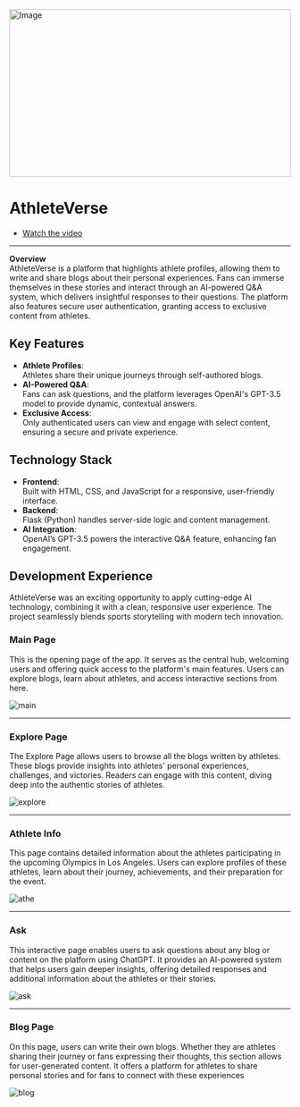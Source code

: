 <img src="https://github.com/user-attachments/assets/e5fc1d3a-5462-412c-b4bd-3929eb33d4f4" alt="Image" height="300" width="100%"/>

# AthleteVerse
- [Watch the video](https://www.youtube.com/watch?v=S5gFs5KClvI)
---
**Overview**  
AthleteVerse is a platform that highlights athlete profiles, allowing them to write and share blogs about their personal experiences. Fans can immerse themselves in these stories and interact through an AI-powered Q&A system, which delivers insightful responses to their questions. The platform also features secure user authentication, granting access to exclusive content from athletes.

## Key Features
- **Athlete Profiles**:  
  Athletes share their unique journeys through self-authored blogs.
- **AI-Powered Q&A**:  
  Fans can ask questions, and the platform leverages OpenAI's GPT-3.5 model to provide dynamic, contextual answers.
- **Exclusive Access**:  
  Only authenticated users can view and engage with select content, ensuring a secure and private experience.

## Technology Stack
- **Frontend**:  
  Built with HTML, CSS, and JavaScript for a responsive, user-friendly interface.
- **Backend**:  
  Flask (Python) handles server-side logic and content management.
- **AI Integration**:  
  OpenAI’s GPT-3.5 powers the interactive Q&A feature, enhancing fan engagement.

## Development Experience
AthleteVerse was an exciting opportunity to apply cutting-edge AI technology, combining it with a clean, responsive user experience. The project seamlessly blends sports storytelling with modern tech innovation.



### **Main Page**
This is the opening page of the app. It serves as the central hub, welcoming users and offering quick access to the platform's main features. Users can explore blogs, learn about athletes, and access interactive sections from here.

![main](https://github.com/user-attachments/assets/429ee784-7833-4966-bb82-fba44cf773cb)

---

### **Explore Page**
The Explore Page allows users to browse all the blogs written by athletes. These blogs provide insights into athletes' personal experiences, challenges, and victories. Readers can engage with this content, diving deep into the authentic stories of athletes.

![explore](https://github.com/user-attachments/assets/8ab37142-ac00-4a53-9f4e-82f8da14a1d9)

---

### **Athlete Info**
This page contains detailed information about the athletes participating in the upcoming Olympics in Los Angeles. Users can explore profiles of these athletes, learn about their journey, achievements, and their preparation for the event.

![athe](https://github.com/user-attachments/assets/ce24e996-785d-44c6-bf23-aacf674ad2f8)

---

### **Ask**
This interactive page enables users to ask questions about any blog or content on the platform using ChatGPT. It provides an AI-powered system that helps users gain deeper insights, offering detailed responses and additional information about the athletes or their stories.

![ask](https://github.com/user-attachments/assets/c2f07c0f-2de2-4bfa-b88c-806be11a320d)

---

### **Blog Page**
On this page, users can write their own blogs. Whether they are athletes sharing their journey or fans expressing their thoughts, this section allows for user-generated content. It offers a platform for athletes to share personal stories and for fans to connect with these experiences

![blog](https://github.com/user-attachments/assets/d70824e0-b61f-4991-8c60-568e1637ce00)


